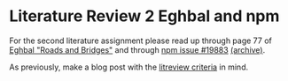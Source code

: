 # Literature Review 2 Eghbal and npm


For the second literature assignment please read up through page 77 of [Eghbal "Roads and Bridges"](https://github.com/ritjoe/hfoss/blob/master/assets/roads-and-bridges-the-unseen-labor-behind-our-digital-infrastructure.pdf)
and through [npm issue #19883](https://github.com/npm/npm/issues/19883)
[(archive)](https://web.archive.org/web/20180225124206/https://github.com/npm/npm/issues/19883).

As previously, make a blog post with the [litreview criteria](litreview) in mind.

